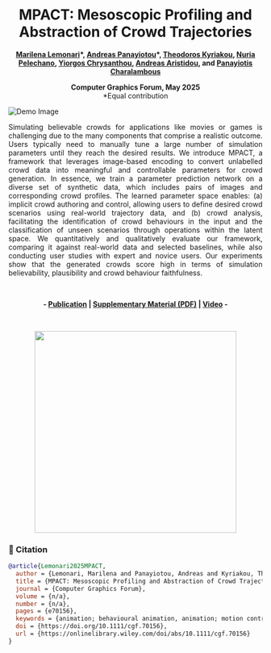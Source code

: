 <div align="center">
<h1>MPACT: Mesoscopic Profiling and Abstraction of Crowd Trajectories</h1>
<strong><a href="https://marilenalemonari.github.io/" target="_blank">Marilena Lemonari</a>*, <a href="https://www.apanayiotou.com/" target="_blank">Andreas Panayiotou</a>*, <a href="https://www.theodoroskyriakou.com" target="_blank">Theodoros Kyriakou</a>, <a href="https://www.cs.upc.edu/~npelechano/" target="_blank">Nuria Pelechano</a>, <a href="http://www.cs.ucy.ac.cy/~yiorgos/" target="_blank">Yiorgos Chrysanthou</a>, <a href="http://andreasaristidou.com/" target="_blank">Andreas Aristidou</a>, and <a href="https://totis77.github.io/" target="_blank">Panayiotis Charalambous</a>

Computer Graphics Forum, May 2025</strong></br>
*Equal contribution
</div>

![Demo Image](https://github.com/MarilenaLemonari/P2C/blob/main/Images/TeaserImg.png)

<p align="justify">
Simulating believable crowds for applications like movies or games is challenging due to the many components that comprise a realistic outcome. Users typically need to manually tune a large number of simulation parameters until they reach the desired results. We introduce MPACT, a framework that leverages image-based encoding to convert unlabelled crowd data into meaningful and controllable parameters for crowd generation. In essence, we train a parameter prediction network on a diverse set of synthetic data, which includes pairs of images and corresponding crowd profiles. The learned parameter space enables: (a) implicit crowd authoring and control, allowing users to define desired crowd scenarios using real-world trajectory data, and (b) crowd analysis, facilitating the identification of crowd behaviours in the input and the classification of unseen scenarios through operations within the latent space. We quantitatively and qualitatively evaluate our framework, comparing it against real-world data and selected baselines, while also conducting user studies with expert and novice users. Our experiments show that the generated crowds score high in terms of simulation believability, plausibility and crowd behaviour faithfulness.
</p>

<br>

<p align="center"><strong>
	- <a href="https://doi.org/10.1111/cgf.70156" target="_blank">Publication</a> | <a href="https://github.com/MarilenaLemonari/P2C/blob/main/PDF%20Files/MPACT_Supp.pdf" target="_blank">Supplementary Material (PDF)</a> | <a href="https://youtu.be/jTUMp-6b7gg" target="_blank">Video</a> -
</strong>
</p>

<br>

<p align="center" dir="auto">
	<a href="https://youtu.be/jTUMp-6b7gg" rel="nofollow">
		<img align="center" width="400px" src="https://github.com/MarilenaLemonari/P2C/blob/main/Images/youtube_image.png"/>
	</a>
</p>

### 📖 Citation
```bibtex
@article{Lemonari2025MPACT,
  author = {Lemonari, Marilena and Panayiotou, Andreas and Kyriakou, Theodoros and Pelechano, Nuria and Chrysanthou, Yiorgos and Aristidou, Andreas and Charalambous, Panayiotis},
  title = {MPACT: Mesoscopic Profiling and Abstraction of Crowd Trajectories},
  journal = {Computer Graphics Forum},
  volume = {n/a},
  number = {n/a},
  pages = {e70156},
  keywords = {animation; behavioural animation, animation; motion control, methods and applications},
  doi = {https://doi.org/10.1111/cgf.70156},
  url = {https://onlinelibrary.wiley.com/doi/abs/10.1111/cgf.70156}
}

```
